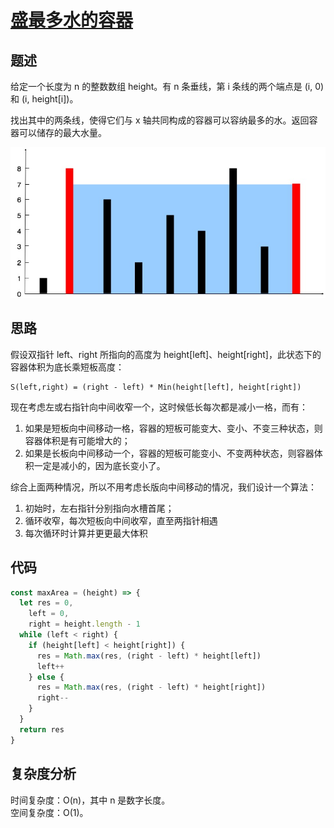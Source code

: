 # [盛最多水的容器](https://leetcode.cn/problems/container-with-most-water/)

## 题述

给定一个长度为 n 的整数数组 height。有 n 条垂线，第 i 条线的两个端点是 (i, 0) 和 (i, height[i])。

找出其中的两条线，使得它们与 x 轴共同构成的容器可以容纳最多的水。返回容器可以储存的最大水量。

![盛最多水的容器](./IMAGES/0011盛最多水的容器.jpg)

## 思路

假设双指针 left、right 所指向的高度为 height[left]、height[right]，此状态下的容器体积为底长乘短板高度：

```
S(left,right) = (right - left) * Min(height[left], height[right])
```

现在考虑左或右指针向中间收窄一个，这时候低长每次都是减小一格，而有：

1. 如果是短板向中间移动一格，容器的短板可能变大、变小、不变三种状态，则容器体积是有可能增大的；
2. 如果是长板向中间移动一个，容器的短板可能变小、不变两种状态，则容器体积一定是减小的，因为底长变小了。

综合上面两种情况，所以不用考虑长版向中间移动的情况，我们设计一个算法：

1. 初始时，左右指针分别指向水槽首尾；
2. 循环收窄，每次短板向中间收窄，直至两指针相遇
3. 每次循环时计算并更更最大体积

## 代码

```javascript
const maxArea = (height) => {
  let res = 0,
    left = 0,
    right = height.length - 1
  while (left < right) {
    if (height[left] < height[right]) {
      res = Math.max(res, (right - left) * height[left])
      left++
    } else {
      res = Math.max(res, (right - left) * height[right])
      right--
    }
  }
  return res
}
```

## 复杂度分析

时间复杂度：O(n)，其中 n 是数字长度。  
空间复杂度：O(1)。
